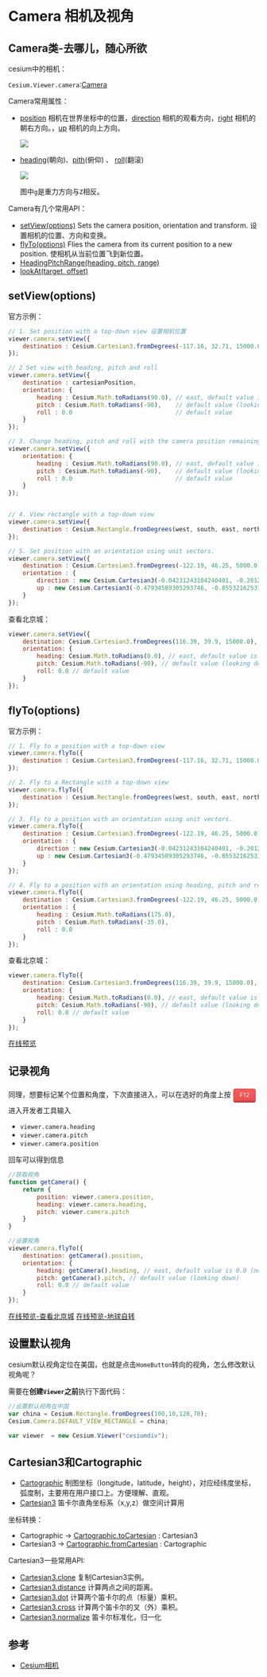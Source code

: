 # Camera 相机及视角

## Camera类-去哪儿，随心所欲

cesium中的相机：

`Cesium.Viewer.camera`:[Camera](https://cesium.com/docs/cesiumjs-ref-doc/Camera.html)

Camera常用属性：

- [position](https://cesium.com/docs/cesiumjs-ref-doc/Camera.html#position) 相机在世界坐标中的位置，[direction](https://cesium.com/docs/cesiumjs-ref-doc/Camera.html#direction) 相机的观看方向，[right](https://cesium.com/docs/cesiumjs-ref-doc/Camera.html#right) 相机的朝右方向。，[up](https://cesium.com/docs/cesiumjs-ref-doc/Camera.html#up) 相机的向上方向。

  ![](../../.vuepress/public/img/camera-position-driection-right-up.png)

- [heading](https://cesium.com/docs/cesiumjs-ref-doc/Camera.html#heading)(朝向)、[pith](https://cesium.com/docs/cesiumjs-ref-doc/Camera.html#pitch)(俯仰) 、 [roll](https://cesium.com/docs/cesiumjs-ref-doc/Camera.html#roll)(翻滚)

  ![](../../.vuepress/public/img/camera-heading-roll-pitch.png)
  
  图中`g`是重力方向与`Z`相反。

Camera有几个常用API：

- [setView(options)](https://cesium.com/docs/cesiumjs-ref-doc/Camera.html#setView) Sets the camera position, orientation and transform. 设置相机的位置、方向和变换。
- [ flyTo(options)](https://cesium.com/docs/cesiumjs-ref-doc/Camera.html#flyTo) Flies the camera from its current position to a new position. 使相机从当前位置飞到新位置。
- [HeadingPitchRange(heading, pitch, range) ](https://cesium.com/docs/cesiumjs-ref-doc/HeadingPitchRange.html)
- [lookAt(target, offset)](https://cesium.com/docs/cesiumjs-ref-doc/Camera.html#lookAt)

## setView(options)

官方示例：

``` js
// 1. Set position with a top-down view 设置相机位置
viewer.camera.setView({
    destination : Cesium.Cartesian3.fromDegrees(-117.16, 32.71, 15000.0)
});

// 2 Set view with heading, pitch and roll
viewer.camera.setView({
    destination : cartesianPosition,
    orientation: {
        heading : Cesium.Math.toRadians(90.0), // east, default value is 0.0 (north) 左右摆头
        pitch : Cesium.Math.toRadians(-90),    // default value (looking down) 上下抬头
        roll : 0.0                             // default value
    }
});

// 3. Change heading, pitch and roll with the camera position remaining the same.
viewer.camera.setView({
    orientation: {
        heading : Cesium.Math.toRadians(90.0), // east, default value is 0.0 (north)
        pitch : Cesium.Math.toRadians(-90),    // default value (looking down)
        roll : 0.0                             // default value
    }
});


// 4. View rectangle with a top-down view
viewer.camera.setView({
    destination : Cesium.Rectangle.fromDegrees(west, south, east, north)
});

// 5. Set position with an orientation using unit vectors.
viewer.camera.setView({
    destination : Cesium.Cartesian3.fromDegrees(-122.19, 46.25, 5000.0),
    orientation : {
        direction : new Cesium.Cartesian3(-0.04231243104240401, -0.20123236049443421, -0.97862924300734),
        up : new Cesium.Cartesian3(-0.47934589305293746, -0.8553216253114552, 0.1966022179118339)
    }
});
```

查看北京城：

``` js
viewer.camera.setView({
    destination: Cesium.Cartesian3.fromDegrees(116.39, 39.9, 15000.0),
    orientation: {
        heading: Cesium.Math.toRadians(0.0), // east, default value is 0.0 (north)
        pitch: Cesium.Math.toRadians(-90), // default value (looking down)
        roll: 0.0 // default value
    }
});
```

## flyTo(options)

官方示例：

``` js
// 1. Fly to a position with a top-down view
viewer.camera.flyTo({
    destination : Cesium.Cartesian3.fromDegrees(-117.16, 32.71, 15000.0)
});

// 2. Fly to a Rectangle with a top-down view
viewer.camera.flyTo({
    destination : Cesium.Rectangle.fromDegrees(west, south, east, north)
});

// 3. Fly to a position with an orientation using unit vectors.
viewer.camera.flyTo({
    destination : Cesium.Cartesian3.fromDegrees(-122.19, 46.25, 5000.0),
    orientation : {
        direction : new Cesium.Cartesian3(-0.04231243104240401, -0.20123236049443421, -0.97862924300734),
        up : new Cesium.Cartesian3(-0.47934589305293746, -0.8553216253114552, 0.1966022179118339)
    }
});

// 4. Fly to a position with an orientation using heading, pitch and roll.
viewer.camera.flyTo({
    destination : Cesium.Cartesian3.fromDegrees(-122.19, 46.25, 5000.0),
    orientation : {
        heading : Cesium.Math.toRadians(175.0),
        pitch : Cesium.Math.toRadians(-35.0),
        roll : 0.0
    }
});
```

查看北京城：

``` js
viewer.camera.flyTo({
    destination: Cesium.Cartesian3.fromDegrees(116.39, 39.9, 15000.0),
    orientation: {
        heading: Cesium.Math.toRadians(0.0), // east, default value is 0.0 (north)
        pitch: Cesium.Math.toRadians(-90), // default value (looking down)
        roll: 0.0 // default value
    }
});
```

[在线预览](https://sogrey.github.io/Cesium-start-Example/examples/camera/view-beijing.html)

## 记录视角

同理，想要标记某个位置和角度，下次直接进入，可以在选好的角度上按<a href="#记录视角" class="btn-gradient red mini">F12</a>进入开发者工具输入

- `viewer.camera.heading`
-  `viewer.camera.pitch` 
-  `viewer.camera.position`

回车可以得到信息

``` js
//获取视角
function getCamera() {
    return {
        position: viewer.camera.position,
        heading: viewer.camera.heading,
        pitch: viewer.camera.pitch
    }
}
```

``` js
//设置视角
viewer.camera.flyTo({
    destination: getCamera().position,
    orientation: {
        heading: getCamera().heading, // east, default value is 0.0 (north)
        pitch: getCamera().pitch, // default value (looking down)
        roll: 0.0 // default value
    }
});
```

[在线预览-查看北京城](https://sogrey.github.io/Cesium-start-Example/examples/camera/view-beijing.html)
[在线预览-地球自转](https://sogrey.github.io/Cesium-start-Example/examples/camera/earth-rotation.html)

## 设置默认视角

cesium默认视角定位在美国，也就是点击`HomeButton`转向的视角，怎么修改默认视角呢？

需要在**创建`Viewer`之前**执行下面代码：

``` js
//设置默认视角在中国
var china = Cesium.Rectangle.fromDegrees(100,10,120,70);
Cesium.Camera.DEFAULT_VIEW_RECTANGLE = china;

var viewer  = new Cesium.Viewer("cesiumdiv");
```

## Cartesian3和Cartographic

- [Cartographic](https://cesium.com/docs/cesiumjs-ref-doc/Cartographic.html) 制图坐标（longitude，latitude，height），对应经纬度坐标，弧度制，主要用在用户接口上。方便理解、直观。
- [Cartesian3](https://cesium.com/docs/cesiumjs-ref-doc/Cartesian3.html) 笛卡尔直角坐标系（x,y,z）做空间计算用

坐标转换：

- Cartographic -> [Cartographic.toCartesian](https://cesium.com/docs/cesiumjs-ref-doc/Cartographic.html#.toCartesian) : Cartesian3 
- Cartesian3   -> [Cartographic.fromCartesian](https://cesium.com/docs/cesiumjs-ref-doc/Cartographic.html#.fromCartesian) : Cartographic 

Cartesian3一些常用API:

- [Cartesian3.clone](https://cesium.com/docs/cesiumjs-ref-doc/Cartesian3.html#.clone)   复制Cartesian3实例。
- [Cartesian3.distance](https://cesium.com/docs/cesiumjs-ref-doc/Cartesian3.html#.distance)   计算两点之间的距离。
- [Cartesian3.dot](https://cesium.com/docs/cesiumjs-ref-doc/Cartesian3.html#.dot)  计算两个笛卡尔的点（标量）乘积。
- [Cartesian3.cross](https://cesium.com/docs/cesiumjs-ref-doc/Cartesian3.html#.cross)  计算两个笛卡尔的叉（外）乘积。
- [Cartesian3.normalize](https://cesium.com/docs/cesiumjs-ref-doc/Cartesian3.html#.normalize) 笛卡尔标准化，归一化


<style>
/**按键样式*/
.btn-gradient{text-decoration:none;color:white;padding:10px 30px;display:inline-block;position:relative;border:1px solid rgba(0,0,0,0.21);border-bottom:4px solid rgba(0,0,0,0.21);border-radius:4px;text-shadow:0 1px 0 rgba(0,0,0,0.15)}.btn-gradient.cyan{background:rgba(27,188,194,1);background:-webkit-gradient(linear,0 0,0 100%,from(rgba(27,188,194,1)),to(rgba(24,163,168,1)));background:-webkit-linear-gradient(rgba(27,188,194,1) 0,rgba(24,163,168,1) 100%);background:-moz-linear-gradient(rgba(27,188,194,1) 0,rgba(24,163,168,1) 100%);background:-o-linear-gradient(rgba(27,188,194,1) 0,rgba(24,163,168,1) 100%);background:linear-gradient(rgba(27,188,194,1) 0,rgba(24,163,168,1) 100%);filter:progid:DXImageTransform.Microsoft.gradient(startColorstr='#1bbcc2',endColorstr='#18a3a8',GradientType=0)}.btn-gradient.red{background:rgba(250,90,90,1);background:-webkit-gradient(linear,0 0,0 100%,from(rgba(250,90,90,1)),to(rgba(232,81,81,1)));background:-webkit-linear-gradient(rgba(250,90,90,1) 0,rgba(232,81,81,1) 100%);background:-moz-linear-gradient(rgba(250,90,90,1) 0,rgba(232,81,81,1) 100%);background:-o-linear-gradient(rgba(250,90,90,1) 0,rgba(232,81,81,1) 100%);background:linear-gradient(rgba(250,90,90,1) 0,rgba(232,81,81,1) 100%);filter:progid:DXImageTransform.Microsoft.gradient(startColorstr='#fa5a5a',endColorstr='#e85151',GradientType=0)}.btn-gradient.orange{background:rgba(255,105,30,1);background:-webkit-gradient(linear,0 0,0 100%,from(rgba(255,105,30,1)),to(rgba(230,95,28,1)));background:-webkit-linear-gradient(rgba(255,105,30,1) 0,rgba(230,95,28,1) 100%);background:-moz-linear-gradient(rgba(255,105,30,1) 0,rgba(230,95,28,1) 100%);background:-o-linear-gradient(rgba(255,105,30,1) 0,rgba(230,95,28,1) 100%);background:linear-gradient(rgba(255,105,30,1) 0,rgba(230,95,28,1) 100%)}.btn-gradient.blue{background:rgba(102,152,203,1);background:-moz-linear-gradient(top,rgba(102,152,203,1) 0,rgba(92,138,184,1) 100%);background:-webkit-gradient(left top,left bottom,color-stop(0%,rgba(102,152,203,1)),color-stop(100%,rgba(92,138,184,1)));background:-webkit-linear-gradient(top,rgba(102,152,203,1) 0,rgba(92,138,184,1) 100%);background:-o-linear-gradient(top,rgba(102,152,203,1) 0,rgba(92,138,184,1) 100%);background:-ms-linear-gradient(top,rgba(102,152,203,1) 0,rgba(92,138,184,1) 100%);background:linear-gradient(to bottom,rgba(102,152,203,1) 0,rgba(92,138,184,1) 100%);filter:progid:DXImageTransform.Microsoft.gradient(startColorstr='#6698cb',endColorstr='#5c8ab8',GradientType=0)}.btn-gradient.purple{background:rgba(203,153,197,1);background:-moz-linear-gradient(top,rgba(203,153,197,1) 0,rgba(181,134,176,1) 100%);background:-webkit-gradient(left top,left bottom,color-stop(0%,rgba(203,153,197,1)),color-stop(100%,rgba(181,134,176,1)));background:-webkit-linear-gradient(top,rgba(203,153,197,1) 0,rgba(181,134,176,1) 100%);background:-o-linear-gradient(top,rgba(203,153,197,1) 0,rgba(181,134,176,1) 100%);background:-ms-linear-gradient(top,rgba(203,153,197,1) 0,rgba(181,134,176,1) 100%);background:linear-gradient(to bottom,rgba(203,153,197,1) 0,rgba(181,134,176,1) 100%);filter:progid:DXImageTransform.Microsoft.gradient(startColorstr='#cb99c5',endColorstr='#b586b0',GradientType=0)}.btn-gradient.yellow{background:rgba(240,210,100,1);background:-webkit-gradient(linear,0 0,0 100%,from(rgba(240,210,100,1)),to(rgba(229,201,96,1)));background:-webkit-linear-gradient(rgba(240,210,100,1) 0,rgba(229,201,96,1) 100%);background:-moz-linear-gradient(rgba(240,210,100,1) 0,rgba(229,201,96,1) 100%);background:-o-linear-gradient(rgba(240,210,100,1) 0,rgba(229,201,96,1) 100%);background:linear-gradient(rgba(240,210,100,1) 0,rgba(229,201,96,1) 100%);filter:progid:DXImageTransform.Microsoft.gradient(startColorstr='#f0d264',endColorstr='#e5c960',GradientType=0)}.btn-gradient.green{background:rgba(130,200,160,1);background:-moz-linear-gradient(top,rgba(130,200,160,1) 0,rgba(130,199,158,1) 100%);background:-webkit-gradient(left top,left bottom,color-stop(0%,rgba(130,200,160,1)),color-stop(100%,rgba(130,199,158,1)));background:-webkit-linear-gradient(top,rgba(130,200,160,1) 0,rgba(130,199,158,1) 100%);background:-o-linear-gradient(top,rgba(130,200,160,1) 0,rgba(130,199,158,1) 100%);background:-ms-linear-gradient(top,rgba(130,200,160,1) 0,rgba(130,199,158,1) 100%);background:linear-gradient(to bottom,rgba(130,200,160,1) 0,rgba(124,185,149,1) 100%);filter:progid:DXImageTransform.Microsoft.gradient(startColorstr='#82c8a0',endColorstr='#82c79e',GradientType=0)}.btn-gradient.red:active{background:#e35252}.btn-gradient.orange:active{background:#e8601b}.btn-gradient.cyan:active{background:#169499}.btn-gradient.blue:active{background:#608fbf}.btn-gradient.purple:active{background:#bd8eb7}.btn-gradient.yellow:active{background:#dbc05b}.btn-gradient.green:active{background:#72b08e}.btn-gradient{margin:5px}a[class*="btn"]{text-decoration:none}.btn-gradient.mini{padding: 4px 12px;font-size: 12px;color: white;text-decoration: none;}a.btn-gradient.mini:hover,a.btn-gradient.mini:focus,a.btn-gradient.mini:focus-within{text-decoration: none;}
/**按键样式 end*/
</style>



## 参考

- [Cesium相机](http://liubf.com/2018/03/22/cesium%E7%9B%B8%E6%9C%BA%EF%BC%88%E4%BA%94%EF%BC%89/)